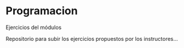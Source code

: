 # Programacion
Ejercicios del módulos

Repositorio para subir los ejercicios propuestos por los instructores...
